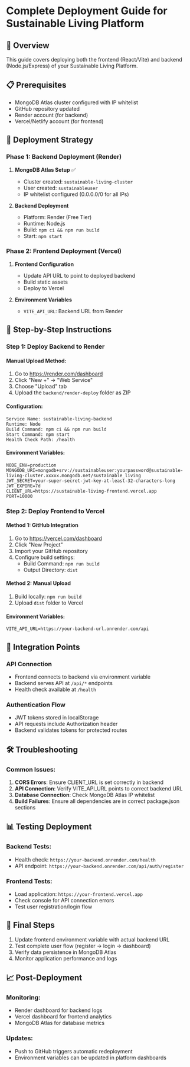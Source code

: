 # Complete Deployment Guide for Sustainable Living Platform

## 🎯 Overview
This guide covers deploying both the frontend (React/Vite) and backend (Node.js/Express) of your Sustainable Living Platform.

## 📋 Prerequisites
- MongoDB Atlas cluster configured with IP whitelist
- GitHub repository updated
- Render account (for backend)
- Vercel/Netlify account (for frontend)

## 🚀 Deployment Strategy

### Phase 1: Backend Deployment (Render)
1. **MongoDB Atlas Setup** ✅
   - Cluster created: `sustainable-living-cluster`
   - User created: `sustainableuser`
   - IP whitelist configured (0.0.0.0/0 for all IPs)

2. **Backend Deployment**
   - Platform: Render (Free Tier)
   - Runtime: Node.js
   - Build: `npm ci && npm run build`
   - Start: `npm start`

### Phase 2: Frontend Deployment (Vercel)
1. **Frontend Configuration**
   - Update API URL to point to deployed backend
   - Build static assets
   - Deploy to Vercel

2. **Environment Variables**
   - `VITE_API_URL`: Backend URL from Render

## 🔧 Step-by-Step Instructions

### Step 1: Deploy Backend to Render

#### Manual Upload Method:
1. Go to https://render.com/dashboard
2. Click "New +" → "Web Service"
3. Choose "Upload" tab
4. Upload the `backend/render-deploy` folder as ZIP

#### Configuration:
```
Service Name: sustainable-living-backend
Runtime: Node
Build Command: npm ci && npm run build
Start Command: npm start
Health Check Path: /health
```

#### Environment Variables:
```
NODE_ENV=production
MONGODB_URI=mongodb+srv://sustainableuser:yourpassword@sustainable-living-cluster.xxxxx.mongodb.net/sustainable_living
JWT_SECRET=your-super-secret-jwt-key-at-least-32-characters-long
JWT_EXPIRE=7d
CLIENT_URL=https://sustainable-living-frontend.vercel.app
PORT=10000
```

### Step 2: Deploy Frontend to Vercel

#### Method 1: GitHub Integration
1. Go to https://vercel.com/dashboard
2. Click "New Project"
3. Import your GitHub repository
4. Configure build settings:
   - Build Command: `npm run build`
   - Output Directory: `dist`

#### Method 2: Manual Upload
1. Build locally: `npm run build`
2. Upload `dist` folder to Vercel

#### Environment Variables:
```
VITE_API_URL=https://your-backend-url.onrender.com/api
```

## 🔗 Integration Points

### API Connection
- Frontend connects to backend via environment variable
- Backend serves API at `/api/*` endpoints
- Health check available at `/health`

### Authentication Flow
- JWT tokens stored in localStorage
- API requests include Authorization header
- Backend validates tokens for protected routes

## 🛠️ Troubleshooting

### Common Issues:
1. **CORS Errors**: Ensure CLIENT_URL is set correctly in backend
2. **API Connection**: Verify VITE_API_URL points to correct backend URL
3. **Database Connection**: Check MongoDB Atlas IP whitelist
4. **Build Failures**: Ensure all dependencies are in correct package.json sections

## 📊 Testing Deployment

### Backend Tests:
- Health check: `https://your-backend.onrender.com/health`
- API endpoint: `https://your-backend.onrender.com/api/auth/register`

### Frontend Tests:
- Load application: `https://your-frontend.vercel.app`
- Check console for API connection errors
- Test user registration/login flow

## 🎉 Final Steps

1. Update frontend environment variable with actual backend URL
2. Test complete user flow (register → login → dashboard)
3. Verify data persistence in MongoDB Atlas
4. Monitor application performance and logs

## 📈 Post-Deployment

### Monitoring:
- Render dashboard for backend logs
- Vercel dashboard for frontend analytics
- MongoDB Atlas for database metrics

### Updates:
- Push to GitHub triggers automatic redeployment
- Environment variables can be updated in platform dashboards
